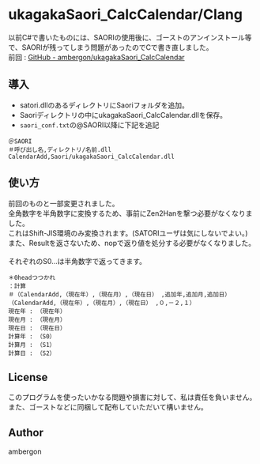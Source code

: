 # ukagakaSaori_CalcCalendar/Clang
以前C#で書いたものには、SAORIの使用後に、ゴーストのアンインストール等で、SAORIが残ってしまう問題があったのでCで書き直しました。<br>
前回 : [GitHub - ambergon/ukagakaSaori_CalcCalendar](https://github.com/ambergon/ukagakaSaori_CalcCalendar)<br>


## 導入

- satori.dllのあるディレクトリにSaoriフォルダを追加。<br>
- Saoriディレクトリの中にukagakaSaori_CalcCalendar.dllを保存。<br>
- `saori_conf.txt`の@SAORI以降に下記を追記<br>

```
＠SAORI
＃呼び出し名,ディレクトリ/名前.dll
CalendarAdd,Saori/ukagakaSaori_CalcCalendar.dll
```


## 使い方
前回のものと一部変更されました。<br>
全角数字を半角数字に変換するため、事前にZen2Hanを撃つ必要がなくなりました。<br>
これはShift-JIS環境のみ変換されます。(SATORIユーザは気にしないでよい。)<br>
また、Resultを返さないため、nopで返り値を処分する必要がなくなりました。<br>
<br>
それぞれのS0...は半角数字で返ってきます。<br>
```
＊0headつつかれ
：計算
＃（CalendarAdd,（現在年）,（現在月）,（現在日） ,追加年,追加月,追加日）
（CalendarAdd,（現在年）,（現在月）,（現在日） ,０,－２,１）
現在年 : （現在年）
現在月 : （現在月）
現在日 : （現在日）
計算年 : （S0）
計算月 : （S1）
計算日 : （S2）
```


## License
このプログラムを使ったいかなる問題や損害に対して、私は責任を負いません。<br>
また、ゴーストなどに同梱して配布していただいて構いません。<br>


## Author
ambergon
